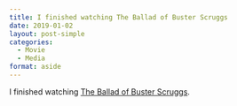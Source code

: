 ```yaml
---
title: I finished watching The Ballad of Buster Scruggs
date: 2019-01-02
layout: post-simple
categories: 
  - Movie
  - Media
format: aside
---
```


I finished watching [The Ballad of Buster Scruggs](https://m.imdb.com/title/tt6412452/?ref=m_nv_sr_1).